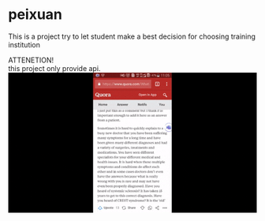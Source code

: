 # peixuan
This is a project try to let student make a best decision for choosing training institution

ATTENETION!\
this project only provide api.\
![项目结构](https://raw.githubusercontent.com/yspisgod/TranslateInTime/master/app/src/main/res/drawable/final.gif)